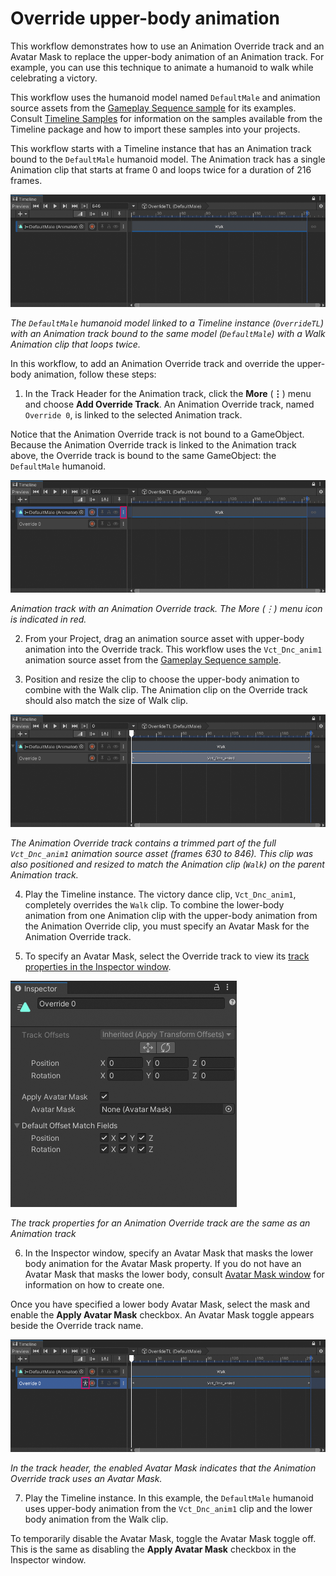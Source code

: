 # Override upper-body animation

This workflow demonstrates how to use an Animation Override track and an Avatar Mask to replace the upper-body animation of an Animation track. For example, you can use this technique to animate a humanoid to walk while celebrating a victory.

This workflow uses the humanoid model named `DefaultMale` and animation source assets from the [Gameplay Sequence sample](samp-gameplay-demo.md) for its examples. Consult [Timeline Samples](samp-overview.md) for information on the samples available from the Timeline package and how to import these samples into your projects.

This workflow starts with a Timeline instance that has an Animation track bound to the `DefaultMale` humanoid model. The Animation track has a single Animation clip that starts at frame 0 and loops twice for a duration of 216 frames.

![](images/tl-mask-start.png)

_The `DefaultMale` humanoid model linked to a Timeline instance (`OverrideTL`) with an Animation track bound to the same model (`DefaultMale`) with a Walk Animation clip that loops twice._

In this workflow, to add an Animation Override track and override the upper-body animation, follow these steps:

1. In the Track Header for the Animation track, click the **More** (**⋮**) menu and choose **Add Override Track**. An Animation Override track, named `Override 0`, is linked to the selected Animation track.

Notice that the Animation Override track is not bound to a GameObject. Because the Animation Override track is linked to the Animation track above, the Override track is bound to the same GameObject: the `DefaultMale` humanoid.

![](images/tl-mask-override.png)

_Animation track with an Animation Override track. The More (⋮) menu icon is indicated in red._

2. From your Project, drag an animation source asset with upper-body animation into the Override track. This workflow uses the `Vct_Dnc_anim1` animation source asset from the [Gameplay Sequence sample](samp-gameplay-demo.md).

3. Position and resize the clip to choose the upper-body animation to combine with the Walk clip. The Animation clip on the Override track should also match the size of Walk clip.

![](images/tl-celebrate-clip.png)

_The Animation Override track contains a trimmed part of the full `Vct_Dnc_anim1` animation source asset (frames 630 to 846). This clip was also positioned and resized to match the Animation clip (`Walk`) on the parent Animation track._

4. Play the Timeline instance. The victory dance clip, `Vct_Dnc_anim1`, completely overrides the `Walk` clip. To combine the lower-body animation from one Animation clip with the upper-body animation from the Animation Override clip, you must specify an Avatar Mask for the Animation Override track.

5. To specify an Avatar Mask, select the Override track to view its [track properties in the Inspector window](insp-trk-anim.md).

![](images/insp-override-track-props.png)

_The track properties for an Animation Override track are the same as an Animation track_

6. In the Inspector window, specify an Avatar Mask that masks the lower body animation for the Avatar Mask property. If you do not have an Avatar Mask that masks the lower body, consult [Avatar Mask window](https://docs.unity3d.com/Manual/class-AvatarMask.html) for information on how to create one.

Once you have specified a lower body Avatar Mask, select the mask and enable the **Apply Avatar Mask** checkbox. An Avatar Mask toggle appears beside the Override track name.

![](images/tl-avatar-mask-icon.png)

_In the track header, the enabled Avatar Mask indicates that the Animation Override track uses an Avatar Mask._

7. Play the Timeline instance. In this example, the `DefaultMale` humanoid uses upper-body animation from the `Vct_Dnc_anim1` clip and the lower body animation from the Walk clip.

To temporarily disable the Avatar Mask, toggle the Avatar Mask toggle off. This is the same as disabling the **Apply Avatar Mask** checkbox in the Inspector window.
